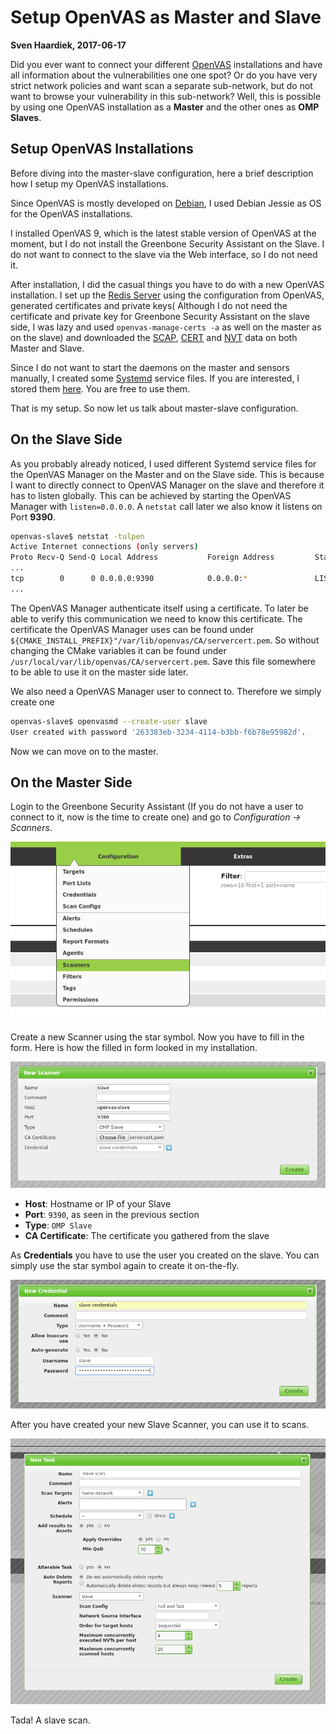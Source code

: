 # Setup OpenVAS as Master and Slave

__Sven Haardiek, 2017-06-17__

Did you ever want to connect your different [OpenVAS](http://openvas.org/)
installations and have all information about the vulnerabilities one one spot?
Or do you have very strict network policies and want scan a separate
sub-network, but do not want to browse your vulnerability in this sub-network?
Well, this is possible by using one OpenVAS installation as a __Master__ and
the other ones as __OMP Slaves__.

## Setup OpenVAS Installations

Before diving into the master-slave configuration, here a brief description how
I setup my OpenVAS installations.

Since OpenVAS is mostly developed on [Debian](https://www.debian.org/), I used
Debian Jessie as OS for the OpenVAS installations.

I installed OpenVAS 9, which is the latest stable version of OpenVAS at the
moment, but I do not install the Greenbone Security Assistant on the Slave.  I
do not want to connect to the slave via the Web interface, so I do not need it.

After installation, I did the casual things you have to do with a new OpenVAS
installation.  I set up the [Redis Server](https://redis.io/) using the
configuration from OpenVAS, generated certificates and private keys(
Although I do not need the certificate and private key for Greenbone Security
Assistant on the slave side, I was lazy and used `openvas-manage-certs -a` as
well on the master as on the slave) and downloaded the
[SCAP](https://scap.nist.gov/),
[CERT](https://en.wikipedia.org/wiki/Computer_emergency_response_team) and
[NVT](http://www.openvas.org/openvas-nvt-feed.html) data on both Master and
Slave.

Since I do not want to start the daemons on the master and sensors manually, I
created some [Systemd](https://www.freedesktop.org/wiki/Software/systemd/)
service files. If you are interested, I stored them
[here](https://gist.github.com/shaardie/19ed2fcc6187d3663014cdbcae579e02).
You are free to use them.

That is my setup. So now let us talk about master-slave configuration.

## On the Slave Side

As you probably already noticed, I used different Systemd service files for
the OpenVAS Manager on the Master and on the Slave side. This is because I want
to directly connect to OpenVAS Manager on the slave and therefore it has
to listen globally. This can be achieved by starting the OpenVAS Manager with
`listen=0.0.0.0`. A `netstat` call later we also know it listens on Port
__9390__.

```bash
openvas-slave$ netstat -tulpen
Active Internet connections (only servers)
Proto Recv-Q Send-Q Local Address           Foreign Address         State       User       Inode       PID/Program name
...
tcp        0      0 0.0.0.0:9390            0.0.0.0:*               LISTEN      0          11430       401/openvasmd
...
```

The OpenVAS Manager authenticate itself using a certificate. To later be able
to verify this communication we need to know this certificate. The certificate
the OpenVAS Manager uses can be found under
`${CMAKE_INSTALL_PREFIX}"/var/lib/openvas/CA/servercert.pem`.
So without changing the CMake variables it can be found under
`/usr/local/var/lib/openvas/CA/servercert.pem`. Save this file somewhere to
be able to use it on the master side later.

We also need a OpenVAS Manager user to connect to. Therefore we simply create
one

```bash
openvas-slave$ openvasmd --create-user slave
User created with password '263383eb-3234-4114-b3bb-f6b78e95982d'.
```

Now we can move on to the master.

## On the Master Side

Login to the Greenbone Security Assistant (If you do not have a user to connect
to it, now is the time to create one) and go to _Configuration -> Scanners_.

![Scanners Configuration Location](images/openvas-master-sensor/config.png "Scanners Configuration location")

Create a new Scanner using the star symbol. Now you have to fill in the form.
Here is how the filled in form looked in my installation.

![New Scanner](images/openvas-master-sensor/new_scanner.png "Create new 'OMP Slave' Scanner")

 * __Host__: Hostname or IP of your Slave
 * __Port__: `9390`, as seen in the previous section
 * __Type__: `OMP Slave`
 * __CA Certificate__: The certificate you gathered from the slave

As __Credentials__ you have to use the user you created on the slave. You can
simply use the star symbol again to create it on-the-fly.

![Slave credentials](images/openvas-master-sensor/credentials.png "Create Slave Credentials")

After you have created your new Slave Scanner, you can use it to scans.

![Slave Scan](images/openvas-master-sensor/slave_scan.png "Create Slave Scan")

Tada! A slave scan.
